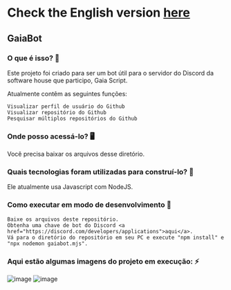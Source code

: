 # Check the English version <a href="README.md">here</a>

## GaiaBot

### O que é isso? 🤔
Este projeto foi criado para ser um bot útil para o servidor do Discord da software house que participo, Gaia Script.

Atualmente contêm as seguintes funções:

    Visualizar perfil de usuário do Github
    Visualizar repositório do Github
    Pesquisar múltiplos repositórios do Github

### Onde posso acessá-lo? 🖥
Você precisa baixar os arquivos desse diretório.

### Quais tecnologias foram utilizadas para construí-lo? 🚀
Ele atualmente usa Javascript com NodeJS.

### Como executar em modo de desenvolvimento 🏃

    Baixe os arquivos deste repositório.
    Obtenha uma chave de bot do Discord <a href="https://discord.com/developers/applications">aqui</a>.
    Vá para o diretório do repositório em seu PC e execute "npm install" e "npx nodemon gaiabot.mjs".

### Aqui estão algumas imagens do projeto em execução: ⚡️

![image](https://github.com/RuanEmanuell/gaiabot/assets/113607857/56b19f42-529b-4fa0-9fff-cfcd20316ba8)
![image](https://github.com/RuanEmanuell/gaiabot/assets/113607857/3a0cf966-a456-4a98-b84f-f0be0f1b4ece)




